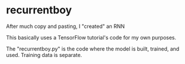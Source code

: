 # recurrentboy
After much copy and pasting, I "created" an RNN

This basically uses a TensorFlow tutorial's code for my own purposes.

The "recurrentboy.py" is the code where the model is built, trained, and used. Training data is separate.
